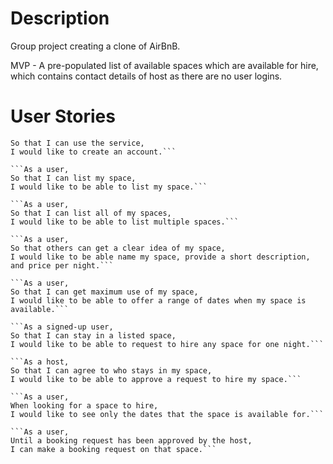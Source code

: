 Description
===========
Group project creating a clone of AirBnB.

MVP - A pre-populated list of available spaces which are available for hire,
which contains contact details of host as there are no user logins.


User Stories
============

```As a user,
So that I can use the service,
I would like to create an account.```

```As a user,
So that I can list my space,
I would like to be able to list my space.```

```As a user,
So that I can list all of my spaces,
I would like to be able to list multiple spaces.```

```As a user,
So that others can get a clear idea of my space,
I would like to be able name my space, provide a short description, and price per night.```

```As a user,
So that I can get maximum use of my space,
I would like to be able to offer a range of dates when my space is available.```

```As a signed-up user,
So that I can stay in a listed space,
I would like to be able to request to hire any space for one night.```

```As a host,
So that I can agree to who stays in my space,
I would like to be able to approve a request to hire my space.```

```As a user,
When looking for a space to hire,
I would like to see only the dates that the space is available for.```

```As a user,
Until a booking request has been approved by the host,
I can make a booking request on that space.```

